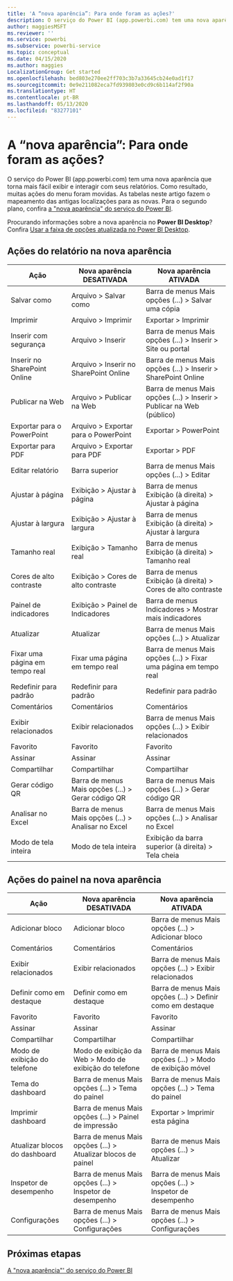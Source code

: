 ```yaml
---
title: 'A “nova aparência”: Para onde foram as ações?'
description: O serviço do Power BI (app.powerbi.com) tem uma nova aparência e muitas ações foram movidas. Este artigo possui tabelas com mapeamento de antigas localizações para as novas.
author: maggiesMSFT
ms.reviewer: ''
ms.service: powerbi
ms.subservice: powerbi-service
ms.topic: conceptual
ms.date: 04/15/2020
ms.author: maggies
LocalizationGroup: Get started
ms.openlocfilehash: bed803e270ee2ff703c3b7a33645cb24e0ad1f17
ms.sourcegitcommit: 0e9e211082eca7fd939803e0cd9c6b114af2f90a
ms.translationtype: HT
ms.contentlocale: pt-BR
ms.lasthandoff: 05/13/2020
ms.locfileid: "83277101"
---
```

# <a name="the-new-look-where-did-the-actions-go"></a>A “nova aparência”: Para onde foram as ações?

O serviço do Power BI (app.powerbi.com) tem uma nova aparência que torna mais fácil exibir e interagir com seus relatórios. Como resultado, muitas ações do menu foram movidas. As tabelas neste artigo fazem o mapeamento das antigas localizações para as novas. Para o segundo plano, confira [a "nova aparência" do serviço do Power BI](service-new-look.md).

Procurando informações sobre a nova aparência no **Power BI Desktop**? Confira [Usar a faixa de opções atualizada no Power BI Desktop](create-reports/desktop-ribbon.md).

## <a name="report-actions-in-the-new-look"></a>Ações do relatório na nova aparência

|Ação  |Nova aparência DESATIVADA  |Nova aparência ATIVADA  |
|---------|---------|---------|
| Salvar como | Arquivo > Salvar como  | Barra de menus Mais opções (...) > Salvar uma cópia |
| Imprimir | Arquivo > Imprimir | Exportar > Imprimir |
| Inserir com segurança | Arquivo > Inserir | Barra de menus Mais opções (...) > Inserir > Site ou portal |
| Inserir no SharePoint Online | Arquivo > Inserir no SharePoint Online | Barra de menus Mais opções (...) > Inserir > SharePoint Online |
| Publicar na Web | Arquivo > Publicar na Web | Barra de menus Mais opções (...) > Inserir > Publicar na Web (público) |
| Exportar para o PowerPoint | Arquivo > Exportar para o PowerPoint | Exportar > PowerPoint |
| Exportar para PDF | Arquivo > Exportar para PDF | Exportar > PDF |
|Editar relatório  | Barra superior   | Barra de menus Mais opções (...) > Editar |
| Ajustar à página | Exibição > Ajustar à página | Barra de menus Exibição (à direita) > Ajustar à página |
| Ajustar à largura | Exibição > Ajustar à largura | Barra de menus Exibição (à direita) > Ajustar à largura |
| Tamanho real | Exibição > Tamanho real | Barra de menus Exibição (à direita) > Tamanho real |
| Cores de alto contraste | Exibição > Cores de alto contraste | Barra de menus Exibição (à direita) > Cores de alto contraste |
| Painel de indicadores | Exibição > Painel de Indicadores |  Barra de menus Indicadores > Mostrar mais indicadores |
| Atualizar | Atualizar | Barra de menus Mais opções (...) > Atualizar |
| Fixar uma página em tempo real | Fixar uma página em tempo real | Barra de menus Mais opções (...) > Fixar uma página em tempo real |
| Redefinir para padrão | Redefinir para padrão | Redefinir para padrão |
| Comentários | Comentários | Comentários |
| Exibir relacionados | Exibir relacionados | Barra de menus Mais opções (...) > Exibir relacionados |
| Favorito | Favorito | Favorito |
| Assinar | Assinar |Assinar |
| Compartilhar | Compartilhar | Compartilhar |
| Gerar código QR | Barra de menus Mais opções (...) > Gerar código QR | Barra de menus Mais opções (...) > Gerar código QR |
| Analisar no Excel | Barra de menus Mais opções (...) > Analisar no Excel | Barra de menus Mais opções (...) > Analisar no Excel |
| Modo de tela inteira | Modo de tela inteira | Exibição da barra superior (à direita) > Tela cheia |

## <a name="dashboard-actions-in-the-new-look"></a>Ações do painel na nova aparência

|Ação  |Nova aparência DESATIVADA  |Nova aparência ATIVADA  |
|---------|---------|---------|
| Adicionar bloco | Adicionar bloco | Barra de menus Mais opções (...) > Adicionar bloco |
| Comentários | Comentários | Comentários |
| Exibir relacionados | Exibir relacionados | Barra de menus Mais opções (...) > Exibir relacionados |
| Definir como em destaque | Definir como em destaque| Barra de menus Mais opções (...) > Definir como em destaque|
| Favorito | Favorito | Favorito |
| Assinar | Assinar |Assinar |
| Compartilhar | Compartilhar | Compartilhar |
| Modo de exibição do telefone | Modo de exibição da Web > Modo de exibição do telefone | Barra de menus Mais opções (...) > Modo de exibição móvel |
| Tema do dashboard | Barra de menus Mais opções (...) > Tema do painel | Barra de menus Mais opções (...) > Tema do painel |
| Imprimir dashboard | Barra de menus Mais opções (...) > Painel de impressão | Exportar > Imprimir esta página |
| Atualizar blocos do dashboard | Barra de menus Mais opções (...) > Atualizar blocos de painel | Barra de menus Mais opções (...) > Atualizar |
| Inspetor de desempenho | Barra de menus Mais opções (...) > Inspetor de desempenho | Barra de menus Mais opções (...) > Inspetor de desempenho |
| Configurações | Barra de menus Mais opções (...) > Configurações | Barra de menus Mais opções (...) > Configurações |

## <a name="next-steps"></a>Próximas etapas

[A "nova aparência"' do serviço do Power BI](service-new-look.md)
